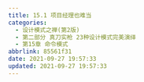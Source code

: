 ```yaml
---
title: 15.1 项目经理也难当
categories: 
  - 设计模式之禅(第2版)
  - 第二部分 真刀实枪 23种设计模式完美演绎
  - 第15章 命令模式
abbrlink: 85561f31
date: 2021-09-27 19:57:33
updated: 2021-09-27 19:57:33
---
```

